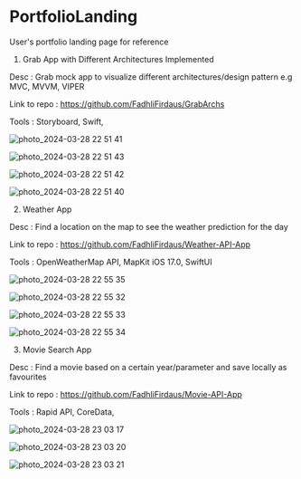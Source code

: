 # PortfolioLanding
User's portfolio landing page for reference

1. Grab App with Different Architectures Implemented

Desc : Grab mock app to visualize different architectures/design pattern e.g MVC, MVVM, VIPER

Link to repo : https://github.com/FadhliFirdaus/GrabArchs

Tools : Storyboard, Swift, 

![photo_2024-03-28 22 51 41](https://github.com/FadhliFirdaus/PortfolioLanding/assets/44931086/68aa9618-a19d-4406-84bd-f5a58ade2291)

![photo_2024-03-28 22 51 43](https://github.com/FadhliFirdaus/PortfolioLanding/assets/44931086/938fed82-6817-4d51-a733-43004d0f79f9)

![photo_2024-03-28 22 51 42](https://github.com/FadhliFirdaus/PortfolioLanding/assets/44931086/bb40fbc0-8276-41e4-b129-67cb0ea0308d)

![photo_2024-03-28 22 51 40](https://github.com/FadhliFirdaus/PortfolioLanding/assets/44931086/df1f9186-705b-4ed8-bfc5-bbd87a8f35f0)

2. Weather App

Desc : Find a location on the map to see the weather prediction for the day

Link to repo : https://github.com/FadhliFirdaus/Weather-API-App

Tools : OpenWeatherMap API, MapKit iOS 17.0, SwiftUI

![photo_2024-03-28 22 55 35](https://github.com/FadhliFirdaus/PortfolioLanding/assets/44931086/673aea73-51dd-4374-a8c7-d75683bede62)

![photo_2024-03-28 22 55 32](https://github.com/FadhliFirdaus/PortfolioLanding/assets/44931086/f83b1829-5081-4f6f-8a44-5590083bdb97)

![photo_2024-03-28 22 55 33](https://github.com/FadhliFirdaus/PortfolioLanding/assets/44931086/852c2edf-25e8-4ca5-8aa3-c53bd5480d5e)

![photo_2024-03-28 22 55 34](https://github.com/FadhliFirdaus/PortfolioLanding/assets/44931086/67f3135a-a6e0-45fc-85f5-0ab83a77b0b2)

3. Movie Search App

Desc : Find a movie based on a certain year/parameter and save locally as favourites

Link to repo : https://github.com/FadhliFirdaus/Movie-API-App

Tools : Rapid API, CoreData, 

![photo_2024-03-28 23 03 17](https://github.com/FadhliFirdaus/PortfolioLanding/assets/44931086/62a7b9e3-167b-4d22-859d-66904289db7c)

![photo_2024-03-28 23 03 20](https://github.com/FadhliFirdaus/PortfolioLanding/assets/44931086/abe4dbee-47c4-49e0-8859-35dfb3c020fb)

![photo_2024-03-28 23 03 21](https://github.com/FadhliFirdaus/PortfolioLanding/assets/44931086/f486df73-4be5-47f7-941c-62ad387e44bc)




